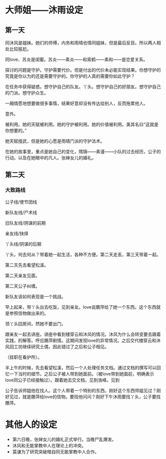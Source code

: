 # 大师姐——沐雨设定

## 第一天

同沐风是姐妹。她们的师傅，内务和雨晴也情同姐妹，但是最后反目。所以两人相处比较尴尬。

同love、苏炎是闺蜜。苏炎——素炎——和索鹤——素和——是恋爱关系。

探讨的问题是守护。守护需要代价。但是付出的代价未必能实现结果。你想守护的究竟是你以为的还是需要守护的。你守护的人真的需要你如此守护？

在任务中获得疑惑。想守护自己的队友。丫头。想守护自己的好朋友。想守护自己的门派。想守护众生。

一厢情愿地想要做很多事情，结果好意却没有传达给别人，反而拖累他人。

意外。

被利用。她的天赋被利用。她的守护被利用。她的价值被利用。美其名曰“这就是你想要的。”

她天赋擅武，但是她的心愿是雨晴门派的守护法术。

在她的故事里，重点是她自己的变化，隋锦——素谨——小队的过去经历，公子的行动。以及在她眼中的凡人。张婶女儿的婚礼。

## 第二天


### 大致路线

公子线/使节团线

新队友线/尸术线

旧队友线/阴谋的前期

亲友线/抉择

丫头线/阴谋的后期

丫头，何去何从？带着她一起生活，各种不方便。第二天走丢，第三天带着一起。

第二天先去看望松溪。

第二天亲友见面。

第二天公子纠缠。

新队友该如何表现是一个挑战。

早上起来，带丫头出去吃饭，见到亲友。love说鵰萍给了她一个东西。这个东西就是参照信物做出来的。

领丫头回房间，然她不要出门。

跟亲友一起去讲座。讲座中看到楼穿云和沐风的情况。沐风为什么会转变要去跟着实践，的解答。呼应鵰萍剧情。这期间发现love的异常情况。之后交代楼穿云和沐风回工坊继续研究土偶，因此错过了之后和公子相见。

（挂职在看护所）。

半上午的时候，先去看望松溪，然后一个人处理任务文档。通过文档的撰写可以回忆一下当时的细节。之后公子被人带到她面前。（被love带到她面前，明确表示love同公子已经接触过）。跟着她去交文档，见到浩峰。见到

公子告诉师姐他在找人。这个人带着一个特别的东西。刚好这个东西师姐见过？刚好见过，就是鵰萍给love的信物。要找他问问？刚好下午沐雨要找丫头，公子要找鵰萍。

# 其他人的设定

+ 第六日晚，张婶女儿的婚礼正式举行。当晚尸乱爆发。
+ 沐风和无能掌教中人在理论上的冲突。
+ 莫谦为了研究突破暗自同无能掌教中人合作。

